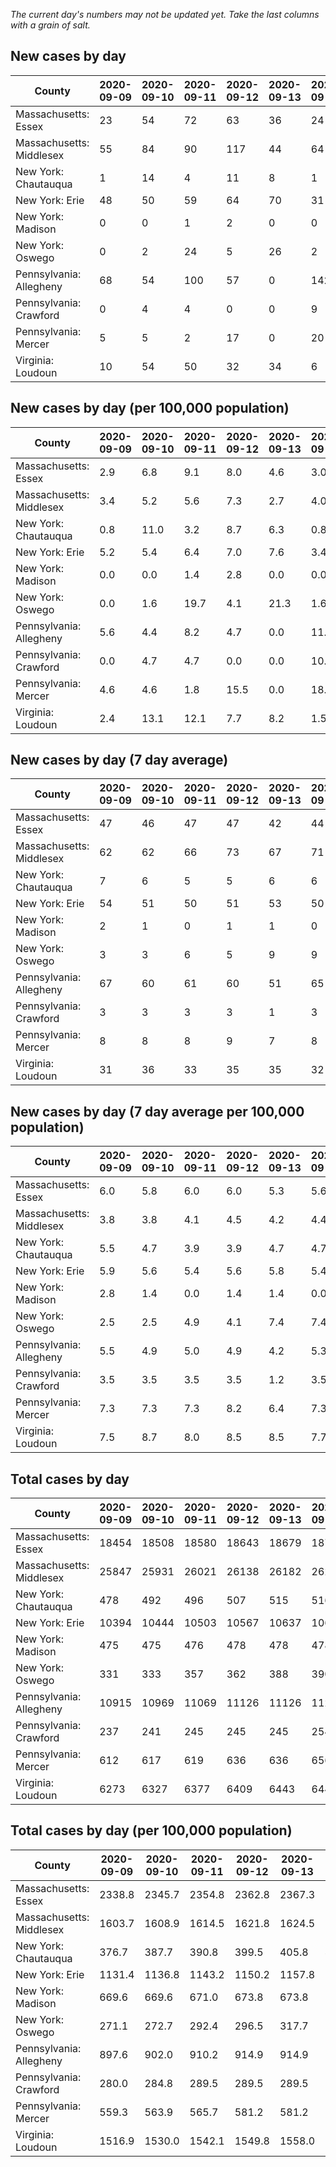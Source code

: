 _The current day's numbers may not be updated yet. Take the last columns with a grain of salt._
## New cases by day

| County | 2020-09-09 | 2020-09-10 | 2020-09-11 | 2020-09-12 | 2020-09-13 | 2020-09-14 | 2020-09-15 |
| --- | --- | --- | --- | --- | --- | --- | --- |
| Massachusetts: Essex | 23 | 54 | 72 | 63 | 36 | 24 |  |
| Massachusetts: Middlesex | 55 | 84 | 90 | 117 | 44 | 64 |  |
| New York: Chautauqua | 1 | 14 | 4 | 11 | 8 | 1 |  |
| New York: Erie | 48 | 50 | 59 | 64 | 70 | 31 |  |
| New York: Madison | 0 | 0 | 1 | 2 | 0 | 0 |  |
| New York: Oswego | 0 | 2 | 24 | 5 | 26 | 2 |  |
| Pennsylvania: Allegheny | 68 | 54 | 100 | 57 | 0 | 142 |  |
| Pennsylvania: Crawford | 0 | 4 | 4 | 0 | 0 | 9 |  |
| Pennsylvania: Mercer | 5 | 5 | 2 | 17 | 0 | 20 |  |
| Virginia: Loudoun | 10 | 54 | 50 | 32 | 34 | 6 |  |

## New cases by day (per 100,000 population)

| County | 2020-09-09 | 2020-09-10 | 2020-09-11 | 2020-09-12 | 2020-09-13 | 2020-09-14 | 2020-09-15 |
| --- | --- | --- | --- | --- | --- | --- | --- |
| Massachusetts: Essex | 2.9 | 6.8 | 9.1 | 8.0 | 4.6 | 3.0 |  |
| Massachusetts: Middlesex | 3.4 | 5.2 | 5.6 | 7.3 | 2.7 | 4.0 |  |
| New York: Chautauqua | 0.8 | 11.0 | 3.2 | 8.7 | 6.3 | 0.8 |  |
| New York: Erie | 5.2 | 5.4 | 6.4 | 7.0 | 7.6 | 3.4 |  |
| New York: Madison | 0.0 | 0.0 | 1.4 | 2.8 | 0.0 | 0.0 |  |
| New York: Oswego | 0.0 | 1.6 | 19.7 | 4.1 | 21.3 | 1.6 |  |
| Pennsylvania: Allegheny | 5.6 | 4.4 | 8.2 | 4.7 | 0.0 | 11.7 |  |
| Pennsylvania: Crawford | 0.0 | 4.7 | 4.7 | 0.0 | 0.0 | 10.6 |  |
| Pennsylvania: Mercer | 4.6 | 4.6 | 1.8 | 15.5 | 0.0 | 18.3 |  |
| Virginia: Loudoun | 2.4 | 13.1 | 12.1 | 7.7 | 8.2 | 1.5 |  |

## New cases by day (7 day average)

| County | 2020-09-09 | 2020-09-10 | 2020-09-11 | 2020-09-12 | 2020-09-13 | 2020-09-14 | 2020-09-15 |
| --- | --- | --- | --- | --- | --- | --- | --- |
| Massachusetts: Essex | 47 | 46 | 47 | 47 | 42 | 44 |  |
| Massachusetts: Middlesex | 62 | 62 | 66 | 73 | 67 | 71 |  |
| New York: Chautauqua | 7 | 6 | 5 | 5 | 6 | 6 |  |
| New York: Erie | 54 | 51 | 50 | 51 | 53 | 50 |  |
| New York: Madison | 2 | 1 | 0 | 1 | 1 | 0 |  |
| New York: Oswego | 3 | 3 | 6 | 5 | 9 | 9 |  |
| Pennsylvania: Allegheny | 67 | 60 | 61 | 60 | 51 | 65 |  |
| Pennsylvania: Crawford | 3 | 3 | 3 | 3 | 1 | 3 |  |
| Pennsylvania: Mercer | 8 | 8 | 8 | 9 | 7 | 8 |  |
| Virginia: Loudoun | 31 | 36 | 33 | 35 | 35 | 32 |  |

## New cases by day (7 day average per 100,000 population)

| County | 2020-09-09 | 2020-09-10 | 2020-09-11 | 2020-09-12 | 2020-09-13 | 2020-09-14 | 2020-09-15 |
| --- | --- | --- | --- | --- | --- | --- | --- |
| Massachusetts: Essex | 6.0 | 5.8 | 6.0 | 6.0 | 5.3 | 5.6 |  |
| Massachusetts: Middlesex | 3.8 | 3.8 | 4.1 | 4.5 | 4.2 | 4.4 |  |
| New York: Chautauqua | 5.5 | 4.7 | 3.9 | 3.9 | 4.7 | 4.7 |  |
| New York: Erie | 5.9 | 5.6 | 5.4 | 5.6 | 5.8 | 5.4 |  |
| New York: Madison | 2.8 | 1.4 | 0.0 | 1.4 | 1.4 | 0.0 |  |
| New York: Oswego | 2.5 | 2.5 | 4.9 | 4.1 | 7.4 | 7.4 |  |
| Pennsylvania: Allegheny | 5.5 | 4.9 | 5.0 | 4.9 | 4.2 | 5.3 |  |
| Pennsylvania: Crawford | 3.5 | 3.5 | 3.5 | 3.5 | 1.2 | 3.5 |  |
| Pennsylvania: Mercer | 7.3 | 7.3 | 7.3 | 8.2 | 6.4 | 7.3 |  |
| Virginia: Loudoun | 7.5 | 8.7 | 8.0 | 8.5 | 8.5 | 7.7 |  |

## Total cases by day

| County | 2020-09-09 | 2020-09-10 | 2020-09-11 | 2020-09-12 | 2020-09-13 | 2020-09-14 | 2020-09-15 |
| --- | --- | --- | --- | --- | --- | --- | --- |
| Massachusetts: Essex | 18454 | 18508 | 18580 | 18643 | 18679 | 18703 |  |
| Massachusetts: Middlesex | 25847 | 25931 | 26021 | 26138 | 26182 | 26246 |  |
| New York: Chautauqua | 478 | 492 | 496 | 507 | 515 | 516 |  |
| New York: Erie | 10394 | 10444 | 10503 | 10567 | 10637 | 10668 |  |
| New York: Madison | 475 | 475 | 476 | 478 | 478 | 478 |  |
| New York: Oswego | 331 | 333 | 357 | 362 | 388 | 390 |  |
| Pennsylvania: Allegheny | 10915 | 10969 | 11069 | 11126 | 11126 | 11268 |  |
| Pennsylvania: Crawford | 237 | 241 | 245 | 245 | 245 | 254 |  |
| Pennsylvania: Mercer | 612 | 617 | 619 | 636 | 636 | 656 |  |
| Virginia: Loudoun | 6273 | 6327 | 6377 | 6409 | 6443 | 6449 |  |

## Total cases by day (per 100,000 population)

| County | 2020-09-09 | 2020-09-10 | 2020-09-11 | 2020-09-12 | 2020-09-13 | 2020-09-14 | 2020-09-15 |
| --- | --- | --- | --- | --- | --- | --- | --- |
| Massachusetts: Essex | 2338.8 | 2345.7 | 2354.8 | 2362.8 | 2367.3 | 2370.4 |  |
| Massachusetts: Middlesex | 1603.7 | 1608.9 | 1614.5 | 1621.8 | 1624.5 | 1628.5 |  |
| New York: Chautauqua | 376.7 | 387.7 | 390.8 | 399.5 | 405.8 | 406.6 |  |
| New York: Erie | 1131.4 | 1136.8 | 1143.2 | 1150.2 | 1157.8 | 1161.2 |  |
| New York: Madison | 669.6 | 669.6 | 671.0 | 673.8 | 673.8 | 673.8 |  |
| New York: Oswego | 271.1 | 272.7 | 292.4 | 296.5 | 317.7 | 319.4 |  |
| Pennsylvania: Allegheny | 897.6 | 902.0 | 910.2 | 914.9 | 914.9 | 926.6 |  |
| Pennsylvania: Crawford | 280.0 | 284.8 | 289.5 | 289.5 | 289.5 | 300.1 |  |
| Pennsylvania: Mercer | 559.3 | 563.9 | 565.7 | 581.2 | 581.2 | 599.5 |  |
| Virginia: Loudoun | 1516.9 | 1530.0 | 1542.1 | 1549.8 | 1558.0 | 1559.5 |  |
